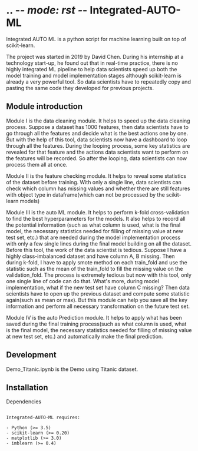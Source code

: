 .. -*- mode: rst -*-
Integrated-AUTO-ML
============

Integrated AUTO ML is a python script for machine learning built on top of
scikit-learn. 

The project was started in 2019 by David Chen. During his internship at a technology start-up, he found out that in real-time practice, there is no highly integrated ML pipeline to help data scientists speed up both the model training and model implementation stages although scikit-learn is already a very powerful tool. So data scientists have to repeatedly copy and pasting the same code they developed for previous projects. 

Module introduction
------------
Module I is the data cleaning module. It helps to speed up the data cleaning process. 
Suppose a dataset has 1000 features, then data scientists have to go through all the features and decide what is the best actions one by one. But with the help of this tool, data scientists now have a dashboard to loop through all the features. During the looping process, some key statistics are revealed for that feature and the actions data scientists want to perform on the features will be recorded. So after the looping, data scientists can now process them all at once.

Module II is the feature checking module. It helps to reveal some statistics of the dataset before training.
With only a single line, data scientists can check which column has missing values and whether there are still features with object type in dataframe(which can not be processed by the scikit-learn models)

Module III is the auto ML module. It helps to perform k-fold cross-validation to find the best hyperparameters for the models.
It also helps to record all the potential information (such as what column is used, what is the final model, the necessary statistics needed for filling of missing value at new test set, etc.) that are needed during the model implementation process with only a few single lines during the final model building on all the dataset.
Before this tool, the work of the data scientist is tedious. Suppose I have a highly class-imbalanced dataset and have column A, B missing. Then during k-fold, I have to apply smote method on each train_fold and use the statistic such as the mean of the train_fold to fill the missing value on the validation_fold. The process is extremely tedious but now with this tool, only one single line of code can do that. What's more, during model implementation, what if the new test set have column C missing? Then data scientists have to open up the previous dataset and compute some statistic again(such as mean or max). But this module can help you save all the key information and perform all necessary transformation on the future test set.

Module IV is the auto Prediction module. It helps to apply what has been saved during the final training process(such as what column is used, what is the final model, the necessary statistics needed for filling of missing value at new test set, etc.) and automatically make the final prediction.

Development
-----------

Demo_Titanic.ipynb is the Demo using Titanic dataset.

Installation
------------

Dependencies
~~~~~~~~~~~~

Integrated-AUTO-ML requires:

- Python (>= 3.5)
- scikit-learn (>= 0.20)
- matplotlib (>= 3.0)
- imblearn (>= 0.4)
